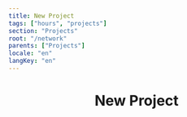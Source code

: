 ```yaml
---
title: New Project
tags: ["hours", "projects"]
section: "Projects"
root: "/network"
parents: ["Projects"]
locale: "en"
langKey: "en"
---
```

<h1 align="center">
  New Project
</h1>